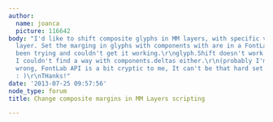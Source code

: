 ```yaml
---
author:
  name: joanca
  picture: 116642
body: "I'd like to shift composite glyphs in MM layers, with specific values for each
  layer. Set the marging in glyphs with components with are in a FontLab MM.\r\nI've
  been trying and couldn't get it working.\r\nglyph.Shift doesn't work with composites,
  I couldn't find a way with components.deltas either.\r\n(probably I'm doing something
  wrong, FontLab API is a bit cryptic to me, It can't be that hard set sidebearings
  : )\r\nTHanks!"
date: '2013-07-25 09:57:56'
node_type: forum
title: Change composite margins in MM Layers scripting

---
```

